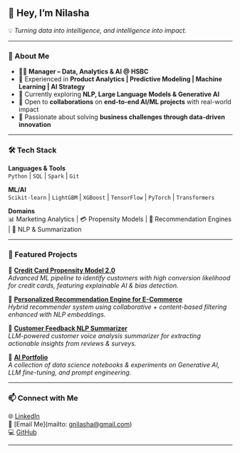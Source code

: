 ## 👋 Hey, I’m Nilasha  

💡 *Turning data into intelligence, and intelligence into impact.*  

---

### 🚀 About Me  
- 👩‍💻 **Manager – Data, Analytics & AI @ HSBC**  
- 🧠 Experienced in **Product Analytics | Predictive Modeling | Machine Learning | AI Strategy**  
- 🌱 Currently exploring **NLP, Large Language Models & Generative AI**  
- 🤝 Open to **collaborations** on **end-to-end AI/ML projects** with real-world impact  
- 🎯 Passionate about solving **business challenges through data-driven innovation**  
---

### 🛠️ Tech Stack  

**Languages & Tools**  
`Python` | `SQL` | `Spark` | `Git`  

**ML/AI**  
`Scikit-learn` | `LightGBM` | `XGBoost` | `TensorFlow` | `PyTorch` | `Transformers`  

**Domains**  
📊 Marketing Analytics | 💳 Propensity Models | 🛒 Recommendation Engines | 💬 NLP & Summarization  

---

### 📂 Featured Projects  

🔹 [**Credit Card Propensity Model 2.0**](#)  
*Advanced ML pipeline to identify customers with high conversion likelihood for credit cards, featuring explainable AI & bias detection.*  

🔹 [**Personalized Recommendation Engine for E-Commerce**](#)  
*Hybrid recommender system using collaborative + content-based filtering enhanced with NLP embeddings.*  

🔹 [**Customer Feedback NLP Summarizer**](#)  
*LLM-powered customer voice analysis summarizer for extracting actionable insights from reviews & surveys.*  

🔹 [**AI Portfolio**](#)  
*A collection of data science notebooks & experiments on Generative AI, LLM fine-tuning, and prompt engineering.*  

---

### 📫 Connect with Me  

🌐 [LinkedIn](https://www.linkedin.com/in/nilashaghosh)  
📧 [Email Me](mailto: gnilasha@gmail.com)  
💻 [GitHub](https://github.com/Nilasha27)  

---
